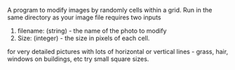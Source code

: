 A program to modify images by randomly cells within a grid.
Run in the same directory as your image file
requires two inputs
1) filename: (string)  - the name of the photo to modify
2) Size: (integer) - the size in pixels of each cell.

for very detailed pictures  with lots of horizontal or vertical lines - grass, hair, windows on buildings, etc
try small square sizes.


